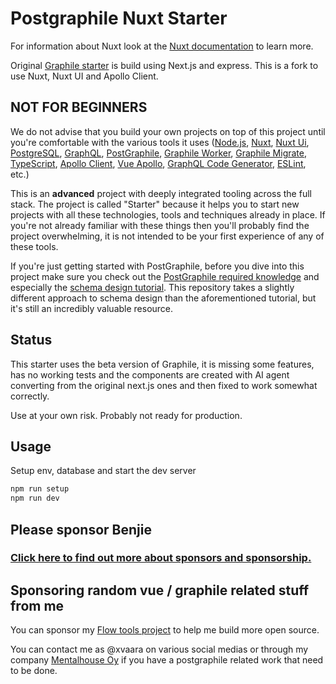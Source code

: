 # Postgraphile Nuxt Starter

For information about Nuxt look at the [Nuxt documentation](https://nuxt.com/docs/getting-started/introduction) to learn more.

Original [Graphile starter](https://github.com/graphile/starter) is build using Next.js and express. This is a fork to use Nuxt, Nuxt UI and Apollo Client.
## NOT FOR BEGINNERS

We do not advise that you build your own projects on top of this project until
you're comfortable with the various tools it uses
([Node.js](https://nodejs.org/en/docs/),
[Nuxt](https://nuxt.com),
[Nuxt Ui](https://ui.nuxt.com),
[PostgreSQL](https://www.postgresql.org/docs/current/index.html),
[GraphQL](https://graphql.org/learn/),
[PostGraphile](https://www.graphile.org/postgraphile/introduction/),
[Graphile Worker](https://github.com/graphile/worker),
[Graphile Migrate](https://github.com/graphile/migrate),
[TypeScript](https://www.typescriptlang.org/docs/),
[Apollo Client](https://www.apollographql.com/docs/react),
[Vue Apollo](https://apollo.vuejs.org/),
[GraphQL Code Generator](https://github.com/dotansimha/graphql-code-generator),
[ESLint](https://eslint.org/), etc.)

This is an **advanced** project with deeply integrated tooling across the full
stack. The project is called "Starter" because it helps you to start new
projects with all these technologies, tools and techniques already in place. If
you're not already familiar with these things then you'll probably find the
project overwhelming, it is not intended to be your first experience of any of
these tools.

If you're just getting started with PostGraphile, before you dive into this
project make sure you check out the
[PostGraphile required knowledge](https://www.graphile.org/postgraphile/required-knowledge/)
and especially the
[schema design tutorial](https://www.graphile.org/postgraphile/postgresql-schema-design/).
This repository takes a slightly different approach to schema design than the
aforementioned tutorial, but it's still an incredibly valuable resource.

## Status

This starter uses the beta version of Graphile, it is missing some features, has no working tests and the components are created with AI agent converting from the original next.js ones and then fixed to work somewhat correctly.

Use at your own risk. Probably not ready for production.

## Usage

Setup env, database and start the dev server

```bash
npm run setup
npm run dev
```

## Please sponsor Benjie

### [Click here to find out more about sponsors and sponsorship.](https://www.graphile.org/sponsor/)

## Sponsoring random vue / graphile related stuff from me

You can sponsor my [Flow tools project](https://github.com/sponsors/flow-tools) to help me build more open source.

You can contact me as @xvaara on various social medias or through my company [Mentalhouse Oy](https://mentalhouse.fi/) if you have a postgraphile related work that need to be done.
